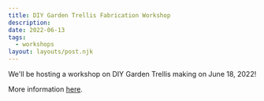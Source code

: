 ```yaml
---
title: DIY Garden Trellis Fabrication Workshop
description: 
date: 2022-06-13
tags:
  - workshops
layout: layouts/post.njk
---
```


We'll be hosting a workshop on DIY Garden Trellis making on June 18, 2022!  

More information [here](http://waterbearcollective.org/trellis).